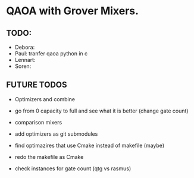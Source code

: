 # QAOA with Grover Mixers.

## TODO:

- Debora:
- Paul: tranfer qaoa python in c
- Lennart:
- Soren: 

## FUTURE TODOS

- Optimizers and combine
- go from 0 capacity to full and see what it is better (change gate count)
- comparison mixers

- add optimizers as git submodules
- find optimazires that use Cmake instead of makefile (maybe)
- redo the makefile as Cmake
- check instances for gate count (qtg vs rasmus)
